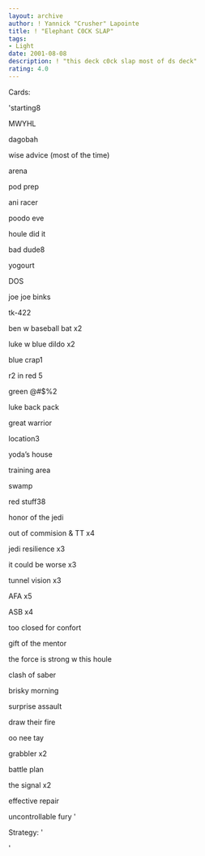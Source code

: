 ```yaml
---
layout: archive
author: ! Yannick "Crusher" Lapointe
title: ! "Elephant C0CK SLAP"
tags:
- Light
date: 2001-08-08
description: ! "this deck c0ck slap most of ds deck"
rating: 4.0
---
```

Cards: 

'starting8

MWYHL

dagobah

wise advice (most of the time)

arena

pod prep

ani racer

poodo eve

houle did it


bad dude8

yogourt

DOS

joe joe binks

tk-422

ben w baseball bat x2

luke w blue dildo x2


blue crap1

r2 in red 5


green @#$%2

luke back pack

great warrior


location3

yoda’s house

training area

swamp


red stuff38

honor of the jedi

out of commision & TT x4

jedi resilience x3

it could be worse x3

tunnel vision x3

AFA x5

ASB x4

too closed for confort

gift of the mentor

the force is strong w this houle

clash of saber

brisky morning

surprise assault

draw their fire

oo nee tay

grabbler x2

battle plan

the signal x2

effective repair

uncontrollable fury '

Strategy: '

 '